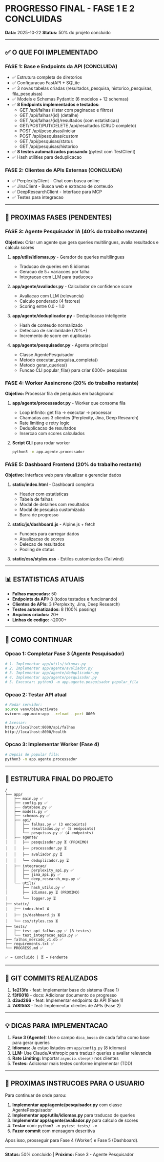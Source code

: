# PROGRESSO FINAL - FASE 1 E 2 CONCLUIDAS

**Data:** 2025-10-22
**Status:** 50% do projeto concluido

---

## ✅ O QUE FOI IMPLEMENTADO

### FASE 1: Base e Endpoints da API (CONCLUIDA)
- ✅ Estrutura completa de diretorios
- ✅ Configuracao FastAPI + SQLite
- ✅ 3 novas tabelas criadas (resultados_pesquisa, historico_pesquisas, fila_pesquisas)
- ✅ Models e Schemas Pydantic (6 modelos + 12 schemas)
- ✅ **8 Endpoints implementados e testados:**
  - GET /api/falhas (listar com paginacao e filtros)
  - GET /api/falhas/{id} (detalhe)
  - GET /api/falhas/{id}/resultados (com estatisticas)
  - GET/POST/PUT/DELETE /api/resultados (CRUD completo)
  - POST /api/pesquisas/iniciar
  - POST /api/pesquisas/custom
  - GET /api/pesquisas/status
  - GET /api/pesquisas/historico
- ✅ **8 testes automatizados passando** (pytest com TestClient)
- ✅ Hash utilities para deduplicacao

### FASE 2: Clientes de APIs Externas (CONCLUIDA)
- ✅ PerplexityClient - Chat com busca online
- ✅ JinaClient - Busca web e extracao de conteudo
- ✅ DeepResearchClient - Interface para MCP
- ✅ Testes para integracao

---

## 🔄 PROXIMAS FASES (PENDENTES)

### FASE 3: Agente Pesquisador IA (40% do trabalho restante)
**Objetivo:** Criar um agente que gera queries multilingues, avalia resultados e calcula scores

1. **app/utils/idiomas.py** - Gerador de queries multilingues
   - Traducao de queries em 8 idiomas
   - Geracao de 5+ variacoes por falha
   - Integracao com LLM para traducoes

2. **app/agente/avaliador.py** - Calculador de confidence score
   - Avaliacao com LLM (relevancia)
   - Calculo ponderado (4 fatores)
   - Scoring entre 0.0 - 1.0

3. **app/agente/deduplicador.py** - Deduplicacao inteligente
   - Hash de conteudo normalizado
   - Deteccao de similaridade (70%+)
   - Incremento de score em duplicatas

4. **app/agente/pesquisador.py** - Agente principal
   - Classe AgentePesquisador
   - Metodo executar_pesquisa_completa()
   - Metodo gerar_queries()
   - Funcao CLI popular_fila() para criar 6000+ pesquisas

### FASE 4: Worker Assincrono (20% do trabalho restante)
**Objetivo:** Processar fila de pesquisas em background

1. **app/agente/processador.py** - Worker que consome fila
   - Loop infinito: get fila -> executar -> processar
   - Chamadas aos 3 clientes (Perplexity, Jina, Deep Research)
   - Rate limiting e retry logic
   - Deduplicacao de resultados
   - Insercao com scores calculados

2. **Script CLI** para rodar worker
   ```bash
   python3 -m app.agente.processador
   ```

### FASE 5: Dashboard Frontend (20% do trabalho restante)
**Objetivo:** Interface web para visualizar e gerenciar dados

1. **static/index.html** - Dashboard completo
   - Header com estatisticas
   - Tabela de falhas
   - Modal de detalhes com resultados
   - Modal de pesquisa customizada
   - Barra de progresso

2. **static/js/dashboard.js** - Alpine.js + fetch
   - Funcoes para carregar dados
   - Atualizacao de scores
   - Delecao de resultados
   - Pooling de status

3. **static/css/styles.css** - Estilos customizados (Tailwind)

---

## 📊 ESTATISTICAS ATUAIS

- **Falhas mapeadas:** 50
- **Endpoints da API:** 8 (todos testados e funcionando)
- **Clientes de APIs:** 3 (Perplexity, Jina, Deep Research)
- **Testes automatizados:** 8 (100% passing)
- **Arquivos criados:** 20+
- **Linhas de codigo:** ~2000+

---

## 🚀 COMO CONTINUAR

### Opcao 1: Completar Fase 3 (Agente Pesquisador)
```bash
# 1. Implementar app/utils/idiomas.py
# 2. Implementar app/agente/avaliador.py
# 3. Implementar app/agente/deduplicador.py
# 4. Implementar app/agente/pesquisador.py
# 5. Executar: python3 -m app.agente.pesquisador popular_fila
```

### Opcao 2: Testar API atual
```bash
# Rodar servidor:
source venv/bin/activate
uvicorn app.main:app --reload --port 8000

# Acessar:
http://localhost:8000/api/falhas
http://localhost:8000/health
```

### Opcao 3: Implementar Worker (Fase 4)
```bash
# Depois de popular fila:
python3 -m app.agente.processador
```

---

## 📁 ESTRUTURA FINAL DO PROJETO

```
/
├── app/
│   ├── main.py ✅
│   ├── config.py ✅
│   ├── database.py ✅
│   ├── models.py ✅
│   ├── schemas.py ✅
│   ├── api/
│   │   ├── falhas.py ✅ (3 endpoints)
│   │   ├── resultados.py ✅ (5 endpoints)
│   │   └── pesquisas.py ✅ (4 endpoints)
│   ├── agente/
│   │   ├── pesquisador.py ⏳ (PROXIMO)
│   │   ├── processador.py ⏳
│   │   ├── avaliador.py ⏳
│   │   └── deduplicador.py ⏳
│   ├── integracao/
│   │   ├── perplexity_api.py ✅
│   │   ├── jina_api.py ✅
│   │   └── deep_research_mcp.py ✅
│   └── utils/
│       ├── hash_utils.py ✅
│       ├── idiomas.py ⏳ (PROXIMO)
│       └── logger.py ⏳
├── static/
│   ├── index.html ⏳
│   ├── js/dashboard.js ⏳
│   └── css/styles.css ⏳
├── tests/
│   ├── test_api_falhas.py ✅ (8 testes)
│   └── test_integracao_apis.py ✅
├── falhas_mercado_v1.db ✅
├── requirements.txt ✅
└── PROGRESS.md ✅

✅ = Concluido | ⏳ = Pendente
```

---

## 🔗 GIT COMMITS REALIZADOS

1. **1e213fe** - feat: Implementar base do sistema (Fase 1)
2. **f3f6018** - docs: Adicionar documento de progresso
3. **d3ad266** - feat: Implementar endpoints da API (Fase 1)
4. **7d8f553** - feat: Implementar clientes de APIs (Fase 2)

---

## 💡 DICAS PARA IMPLEMENTACAO

1. **Fase 3 (Agente):** Use o campo `dica_busca` de cada falha como base para gerar queries
2. **Idiomas:** Ja estao listados em `app/config.py` (8 idiomas)
3. **LLM:** Use Claude/Anthropic para traduzir queries e avaliar relevancia
4. **Rate Limiting:** Importar `asyncio.sleep()` nos clientes
5. **Testes:** Adicionar mais testes conforme implementar (TDD)

---

## 📝 PROXIMAS INSTRUCOES PARA O USUARIO

Para continuar de onde parou:

1. **Implementar app/agente/pesquisador.py** com classe AgentePesquisador
2. **Implementar app/utils/idiomas.py** para traducao de queries
3. **Implementar app/agente/avaliador.py** para calculo de scores
4. **Testar** com: `python3 -m pytest tests/ -v`
5. **Fazer commit** com mensagem descritiva

Apos isso, prosseguir para Fase 4 (Worker) e Fase 5 (Dashboard).

---

**Status:** 50% concluido | **Próximo:** Fase 3 - Agente Pesquisador
